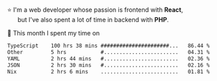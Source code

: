 ⭐ I'm a web developer whose passion is frontend with <b>React</b>,<br/>
&nbsp; &nbsp; &nbsp; but I've also spent a lot of time in backend with <b>PHP</b>.

📅 This month I spent my time on

<!--START_SECTION:waka-->

```txt
TypeScript    100 hrs 38 mins ######################...   86.44 %
Other         5 hrs           #........................   04.31 %
YAML          2 hrs 44 mins   #........................   02.36 %
JSON          2 hrs 30 mins   #........................   02.16 %
Nix           2 hrs 6 mins    .........................   01.81 %
```

<!--END_SECTION:waka-->
